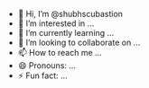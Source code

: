 - 👋 Hi, I’m @shubhscubastion
- 👀 I’m interested in ...
- 🌱 I’m currently learning ...
- 💞️ I’m looking to collaborate on ...
- 📫 How to reach me ...
- 😄 Pronouns: ...
- ⚡ Fun fact: ...

<!---
shubhscubastion/shubhscubastion is a ✨ special ✨ repository because its `README.md` (this file) appears on your GitHub profile.
You can click the Preview link to take a look at your changes.
--->
